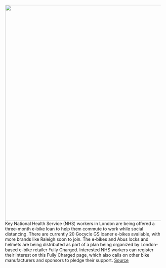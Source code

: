 <img src='https://cdn.vox-cdn.com/thumbor/FUpCejfkeLY77pdqT2f-Lpv35T0=/0x0:1559x1078/1200x800/filters:focal(656x415:904x663)/cdn.vox-cdn.com/uploads/chorus_image/image/66573577/Gocycle.0.jpg' width='700px' /><br/>
Key National Health Service (NHS) workers in London are being offered a three-month e-bike loan to help them commute to work while social distancing. There are currently 20 Gocycle GS loaner e-bikes available, with more brands like Raleigh soon to join. The e-bikes and Abus locks and helmets are being distributed as part of a plan being organized by London-based e-bike retailer Fully Charged. Interested NHS workers can register their interest on this Fully Charged page, which also calls on other bike manufacturers and sponsors to pledge their support.
<a href='https://www.theverge.com/2020/3/30/21199401/london-health-workers-ebike-free-loan-public-transport-coronavirus'> Source <a/>